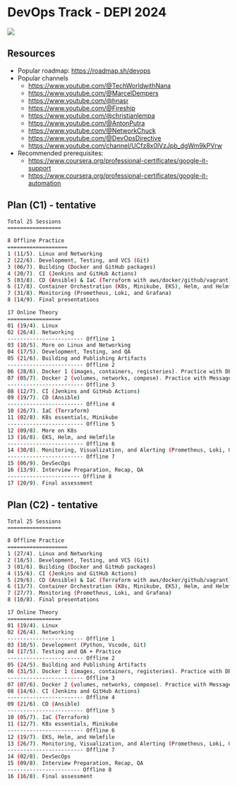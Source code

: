 # DevOps Track - DEPI 2024

![](https://i.imgur.com/MYzltxl.png)

## Resources

- Popular roadmap: https://roadmap.sh/devops
- Popular channels
  - https://www.youtube.com/@TechWorldwithNana
  - https://www.youtube.com/@MarcelDempers
  - https://www.youtube.com/@hnasr
  - https://www.youtube.com/@Fireship
  - https://www.youtube.com/@christianlempa
  - https://www.youtube.com/@AntonPutra
  - https://www.youtube.com/@NetworkChuck
  - https://www.youtube.com/@DevOpsDirective
  - https://www.youtube.com/channel/UCfz8x0lVzJpb_dgWm9kPVrw
- Recommended prerequisites:
  - https://www.coursera.org/professional-certificates/google-it-support
  - https://www.coursera.org/professional-certificates/google-it-automation

## Plan (C1) - tentative

```bash
Total 25 Sessions
=================

8 Offline Practice
===================
1 (11/5). Linux and Networking
2 (22/6). Development, Testing, and VCS (Git)
3 (06/7). Building (Docker and GitHub packages)
4 (20/7). CI (Jenkins and GitHub Actions)
5 (03/8). CD (Ansible) & IaC (Terraform with aws/docker/github/vagrant)
6 (17/8). Container Orchestration (K8s, Minikube, EKS), Helm, and Helmfile
7 (31/8). Monitoring (Prometheus, Loki, and Grafana)
8 (14/9). Final presentations

17 Online Theory
=================
01 (19/4). Linux
02 (26/4). Networking
------------------------ Offline 1
03 (10/5). More on Linux and Networking
04 (17/5). Development, Testing, and QA
05 (21/6). Building and Publishing Artifacts
------------------------ Offline 2
06 (28/6). Docker 1 (images, containers, registeries). Practice with DBs
07 (05/7). Docker 2 (volumes, networks, compose). Practice with Message Queues & RPC
------------------------ Offline 3
08 (12/7). CI (Jenkins and GitHub Actions)
09 (19/7). CD (Ansible)
------------------------ Offline 4
10 (26/7). IaC (Terraform)
11 (02/8). K8s essentials, Minikube
------------------------ Offline 5
12 (09/8). More on K8s
13 (16/8). EKS, Helm, and Helmfile
------------------------ Offline 6
14 (30/8). Monitoring, Visualization, and Alerting (Prometheus, Loki, Grafana)
------------------------ Offline 7
15 (06/9). DevSecOps
16 (13/9). Interview Preparation, Recap, QA
----------------------- Offline 8
17 (20/9). Final assessment
```



## Plan (C2) - tentative

```bash
Total 25 Sessions
=================

8 Offline Practice
===================
1 (27/4). Linux and Networking
2 (18/5). Development, Testing, and VCS (Git)
3 (01/6). Building (Docker and GitHub packages)
4 (15/6). CI (Jenkins and GitHub Actions)
5 (29/6). CD (Ansible) & IaC (Terraform with aws/docker/github/vagrant)
6 (13/7). Container Orchestration (K8s, Minikube, EKS), Helm, and Helmfile
7 (27/7). Monitoring (Prometheus, Loki, and Grafana)
8 (10/8). Final presentations

17 Online Theory
=================
01 (19/4). Linux
02 (26/4). Networking
------------------------ Offline 1
03 (10/5). Development (Python, Vscode, Git)
04 (17/5). Testing and QA + Practice
------------------------ Offline 2
05 (24/5). Building and Publishing Artifacts
06 (31/5). Docker 1 (images, containers, registeries). Practice with DBs
------------------------ Offline 3
07 (07/6). Docker 2 (volumes, networks, compose). Practice with Message Queues & RPC
08 (14/6). CI (Jenkins and GitHub Actions)
------------------------ Offline 4
09 (21/6). CD (Ansible)
------------------------ Offline 5
10 (05/7). IaC (Terraform)
11 (12/7). K8s essentials, Minikube
------------------------ Offline 6
12 (19/7). EKS, Helm, and Helmfile
13 (26/7). Monitoring, Visualization, and Alerting (Prometheus, Loki, Grafana)
------------------------ Offline 7
14 (02/8). DevSecOps
15 (09/8). Interview Preparation, Recap, QA
----------------------- Offline 8
16 (16/8). Final assessment
```

